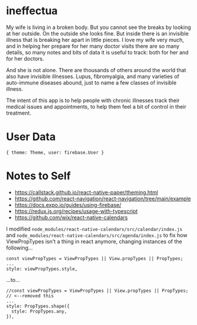# ineffectua

My wife is living in a broken body. But you cannot see the breaks by looking at her outside. On the outside she looks fine. But inside there is an invisible illness that is breaking her apart in little pieces. I love my wife very much, and in helping her prepare for her many doctor visits there are so many details, so many notes and bits of data it is useful to track: both for her and for her doctors.

And she is not alone. There are thousands of others around the world that also have invisible illnesses. Lupus, fibromyalgia, and many varieties of auto-immune diseases abound, just to name a few classes of invisible illness.

The intent of this app is to help people with chronic illnesses track their medical issues and appointments, to help them feel a bit of control in their treatment.

# User Data

``{
  theme: Theme,
  user: firebase.User
}``

# Notes to Self

* https://callstack.github.io/react-native-paper/theming.html
* https://github.com/react-navigation/react-navigation/tree/main/example
* https://docs.expo.io/guides/using-firebase/
* https://redux.js.org/recipes/usage-with-typescript
* https://github.com/wix/react-native-calendars

I modified `node_modules/react-native-calendars/src/calendar/index.js` and `node_modules/react-native-calendars/src/agenda/index.js` to fix how ViewPropTypes isn't a thing in react anymore, changing instances of the following...

```
const viewPropTypes = ViewPropTypes || View.propTypes || PropTypes;
...
style: viewPropTypes.style,
```

...to...

```
//const viewPropTypes = ViewPropTypes || View.propTypes || PropTypes; // <--removed this
...
style: PropTypes.shape({
  style: PropTypes.any,
}),
```